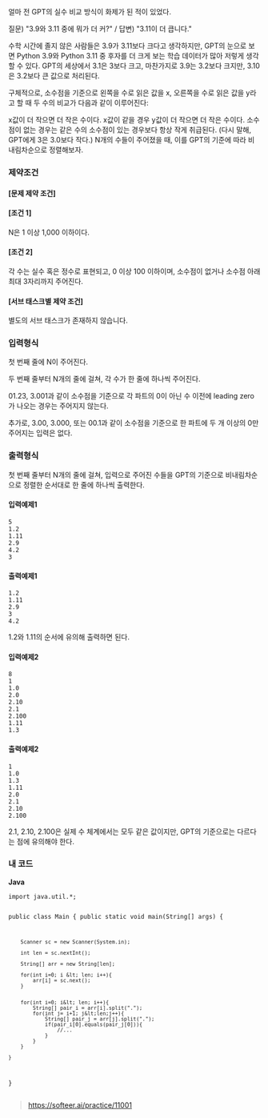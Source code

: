 <p>얼마 전 GPT의 실수 비교 방식이 화제가 된 적이 있었다.</p>
<p>질문) "3.9와 3.11 중에 뭐가 더 커?" / 답변) "3.11이 더 큽니다."</p>
<p>수학 시간에 졸지 않은 사람들은 3.9가 3.11보다 크다고 생각하지만, GPT의 눈으로 보면 Python 3.9와 Python 3.11 중 후자를 더 크게 보는 학습 데이터가 많아 저렇게 생각할 수 있다. GPT의 세상에서 3.1은 3보다 크고, 마찬가지로 3.9는 3.2보다 크지만, 3.10은 3.2보다 큰 값으로 처리된다.</p>
<p>구체적으로, 소수점을 기준으로 왼쪽을 수로 읽은 값을 x, 오른쪽을 수로 읽은 값을 y라고 할 때 두 수의 비교가 다음과 같이 이루어진다:</p>
<p>x값이 더 작으면 더 작은 수이다.
x값이 같을 경우 y값이 더 작으면 더 작은 수이다.
소수점이 없는 경우는 같은 수의 소수점이 있는 경우보다 항상 작게 취급된다. (다시 말해, GPT에게 3은 3.0보다 작다.)
N개의 수들이 주어졌을 때, 이를 GPT의 기준에 따라 비내림차순으로 정렬해보자.</p>
<h3 id="제약조건">제약조건</h3>
<h4 id="문제-제약-조건">[문제 제약 조건]</h4>
<h4 id="조건-1">[조건 1]</h4>
<p>N은 1 이상 1,000 이하이다.</p>
<h4 id="조건-2">[조건 2]</h4>
<p>각 수는 실수 혹은 정수로 표현되고, 0 이상 100 이하이며, 소수점이 없거나 소수점 아래 최대 3자리까지 주어진다.</p>
<h4 id="서브-태스크별-제약-조건">[서브 태스크별 제약 조건]</h4>
<p>별도의 서브 태스크가 존재하지 않습니다.</p>
<h3 id="입력형식">입력형식</h3>
<p>첫 번째 줄에 N이 주어진다.</p>
<p>두 번째 줄부터 N개의 줄에 걸쳐, 각 수가 한 줄에 하나씩 주어진다.</p>
<p>01.23, 3.001과 같이 소수점을 기준으로 각 파트의 0이 아닌 수 이전에 leading zero가 나오는 경우는 주어지지 않는다.</p>
<p>추가로, 3.00, 3.000, 또는 00.1과 같이 소수점을 기준으로 한 파트에 두 개 이상의 0만 주어지는 입력은 없다.</p>
<h3 id="출력형식">출력형식</h3>
<p>첫 번째 줄부터 N개의 줄에 걸쳐, 입력으로 주어진 수들을 GPT의 기준으로 비내림차순으로 정렬한 순서대로 한 줄에 하나씩 출력한다.</p>
<h4 id="입력예제1">입력예제1</h4>
<pre><code>5
1.2
1.11
2.9
4.2
3</code></pre><h4 id="출력예제1">출력예제1</h4>
<pre><code>1.2
1.11
2.9
3
4.2</code></pre><p>1.2와 1.11의 순서에 유의해 출력하면 된다.</p>
<h4 id="입력예제2">입력예제2</h4>
<pre><code>8
1
1.0
2.0
2.10
2.1
2.100
1.11
1.3</code></pre><h4 id="출력예제2">출력예제2</h4>
<pre><code>1
1.0
1.3
1.11
2.0
2.1
2.10
2.100</code></pre><p>2.1, 2.10, 2.100은 실제 수 체계에서는 모두 같은 값이지만, GPT의 기준으로는 다르다는 점에 유의해야 한다.</p>
<h3 id="내-코드">내 코드</h3>
<p><strong>Java</strong></p>
<pre><code>import java.util.*;

public class Main {
    public static void main(String[] args) {

        Scanner sc = new Scanner(System.in);

        int len = sc.nextInt();

        String[] arr = new String[len];

        for(int i=0; i &lt; len; i++){
            arr[i] = sc.next();
        }


        for(int i=0; i&lt; len; i++){
            String[] pair_i = arr[i].split(".");
            for(int j= i+1; j&lt;len;j++){
                String[] pair_j = arr[j].split(".");
                if(pair_i[0].equals(pair_j[0])){
                    //...
                }
            }
        }

    }
}</code></pre><blockquote>
<p><a href="https://softeer.ai/practice/11001">https://softeer.ai/practice/11001</a></p>
</blockquote>